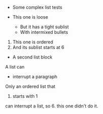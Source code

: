 - Some complex list tests

- This one is loose
  * But it has a tight sublist
  - With intermixed bullets

1. This one is ordered
  6. And its sublist starts at 6
  * A second list block

<!-- Comment to break the list -->

A list can
  * interrupt a paragraph

Only an ordered list that
  1. starts with 1

can interrupt a list, so
  6. this one didn't do it.